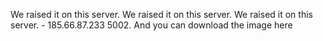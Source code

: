 We raised it on this server. We raised it on this server. We raised it on this server. - 185.66.87.233 5002. And you can download the image here 
